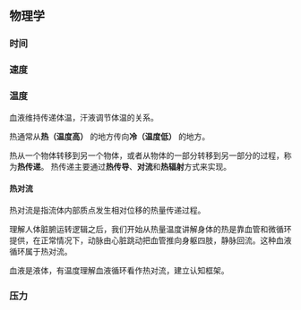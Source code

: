 ## 物理学
### 时间
### 速度
### 温度

血液维持传递体温，汗液调节体温的关系。

热通常从**热（温度高）** 的地方传向**冷（温度低）** 的地方。

热从一个物体转移到另一个物体，或者从物体的一部分转移到另一部分的过程，称为**热传递**。
热传递主要通过**热传导**、**对流**和**热辐射**方式来实现。

#### 热对流
热对流是指流体内部质点发生相对位移的热量传递过程。

理解人体脏腑运转逻辑之后，我们开始从热量温度讲解身体的热是靠血管和微循环提供，在正常情况下，动脉由心脏跳动把血管推向身躯四肢，静脉回流。这种血液循环属于热对流。

血液是液体，有温度理解血液循环看作热对流，建立认知框架。


### 压力

